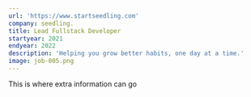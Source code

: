 ```yaml
---
url: 'https://www.startseedling.com'
company: seedling.
title: Lead Fullstack Developer
startyear: 2021
endyear: 2022
description: 'Helping you grow better habits, one day at a time.'
image: job-005.png
---
```


This is where extra information can go
